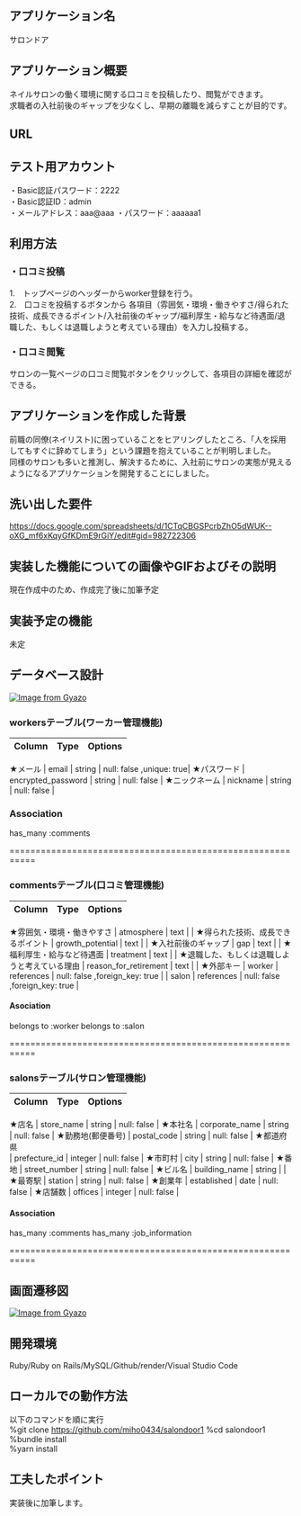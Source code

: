 ## アプリケーション名
サロンドア

## アプリケーション概要
ネイルサロンの働く環境に関する口コミを投稿したり、閲覧ができます。  
求職者の入社前後のギャップを少なくし、早期の離職を減らすことが目的です。

## URL


## テスト用アカウント
・Basic認証パスワード：2222  
・Basic認証ID：admin  
・メールアドレス：aaa@aaa 
・パスワード：aaaaaa1

## 利用方法
### ・口コミ投稿
1.　トップページのヘッダーからworker登録を行う。  
2.　口コミを投稿するボタンから  各項目（雰囲気・環境・働きやすさ/得られた技術、成長できるポイント/入社前後のギャップ/福利厚生・給与など待遇面/退職した、もしくは退職しようと考えている理由）を入力し投稿する。   

### ・口コミ閲覧
サロンの一覧ページの口コミ閲覧ボタンをクリックして、各項目の詳細を確認ができる。

## アプリケーションを作成した背景
前職の同僚(ネイリスト)に困っていることをヒアリングしたところ、「人を採用してもすぐに辞めてしまう」という課題を抱えていることが判明しました。  
同様のサロンも多いと推測し、解決するために、入社前にサロンの実態が見えるようになるアプリケーションを開発することにしました。


## 洗い出した要件
https://docs.google.com/spreadsheets/d/1CTqCBGSPcrbZhO5dWUK--oXG_mf6xKqyGfKDmE9rGiY/edit#gid=982722306

## 実装した機能についての画像やGIFおよびその説明
現在作成中のため、作成完了後に加筆予定

## 実装予定の機能
未定

## データベース設計
[![Image from Gyazo](https://i.gyazo.com/a4e8e29ec0204aae82ea1de6b8a645ec.png)](https://gyazo.com/a4e8e29ec0204aae82ea1de6b8a645ec)

### workersテーブル(ワーカー管理機能)
| Column             | Type       | Options                  |
| ----------------   | --------   | ------------             |
★メール
| email              | string     | null: false ,unique: true|
★パスワード
| encrypted_password | string     | null: false              |
★ニックネーム
| nickname           | string     | null: false              |


### Association
has_many :comments

===========================================================
### commentsテーブル(口コミ管理機能)

| Column                | Type       | Options                        |
| -------------------   | --------   | -----------------              |
★雰囲気・環境・働きやすさ
| atmosphere            | text       |                                |
★得られた技術、成長できるポイント
| growth_potential      | text       |                                |
★入社前後のギャップ
| gap                   | text       |                                |
★福利厚生・給与など待遇面
| treatment             | text       |                                |
★退職した、もしくは退職しようと考えている理由
| reason_for_retirement | text       |                           |
★外部キー
| worker                | references | null: false ,foreign_key: true |
| salon                 | references | null: false ,foreign_key: true |


#### Asociation
belongs to :worker
belongs to :salon


===========================================================
### salonsテーブル(サロン管理機能)

| Column              | Type       | Options                  |
| ----------------    | --------   | ------------             |
★店名
| store_name          | string     | null: false              |
★本社名
| corporate_name      | string     | null: false              |
★勤務地(郵便番号)
| postal_code         | string     | null: false              |
★都道府県		
| prefecture_id       | integer    | null: false              |
★市町村
| city                | string     | null: false              |
★番地
| street_number       | string     | null: false              |
★ビル名
| building_name       | string     |                          |
★最寄駅
| station             | string     | null: false              |
★創業年
| established         | date       | null: false              |
★店舗数
| offices             | integer    | null: false              |

#### Association
has_many :comments
has_many :job_information

===========================================================
## 画面遷移図
[![Image from Gyazo](https://i.gyazo.com/c7f598e473611bb1bccea46bbdede745.png)](https://gyazo.com/c7f598e473611bb1bccea46bbdede745)

## 開発環境
Ruby/Ruby on Rails/MySQL/Github/render/Visual Studio Code


## ローカルでの動作方法
以下のコマンドを順に実行  
%git clone https://github.com/miho0434/salondoor1
%cd salondoor1 
%bundle install  
%yarn install  

## 工夫したポイント
実装後に加筆します。
